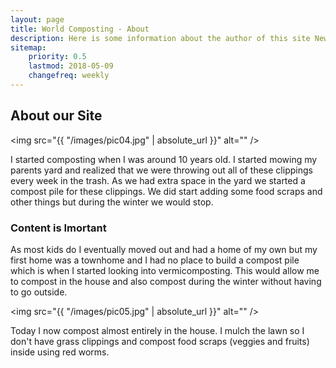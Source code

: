 ```yaml
---
layout: page
title: World Composting - About
description: Here is some information about the author of this site Newell Davis
sitemap:
    priority: 0.5
    lastmod: 2018-05-09
    changefreq: weekly
---
```

## About our Site

<span class="image left"><img src="{{ "/images/pic04.jpg" | absolute_url }}" alt="" /></span>

I started composting when I was around 10 years old.  I  started mowing my parents yard and realized that we were throwing out all of these clippings every week in the trash.  As we had extra space in the yard we started a compost pile for these clippings.  We did start adding some food scraps and other things but during the winter we would stop.

### Content is Imortant
<div class="box">
  <p>
  As most kids do I eventually moved out and had a home of my own but my first home was a townhome and I had no place to build a compost pile which is when I started looking into vermicomposting.  This would allow me to compost in the house and also compost during the winter without having to go outside.
  </p>
</div>

<span class="image left"><img src="{{ "/images/pic05.jpg" | absolute_url }}" alt="" /></span>

Today I now compost almost entirely in the house.  I mulch the lawn so I don't have grass clippings and compost food scraps (veggies and fruits) inside using red worms.
